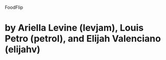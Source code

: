 FoodFlip

by Ariella Levine (levjam), Louis Petro (petrol), and Elijah Valenciano (elijahv)
========
